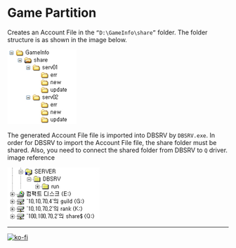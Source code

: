 # Game Partition

Creates an Account File in the `“D:\GameInfo\share”` folder. The folder structure is as shown in the image below.

![GameInfo](https://github.com/FernandoCalmet/Tantra/blob/master/extras/img/installation/disk_management/GameInfo.png?raw=true)

The generated Account File file is imported into DBSRV by `DBSRV.exe`.
In order for DBSRV to import the Account File file, the share folder must be shared.
Also, you need to connect the shared folder from DBSRV to `Q` driver. image reference

![GameInfo](https://github.com/FernandoCalmet/Tantra/blob/master/extras/img/installation/disk_management/DBSRV.png?raw=true)

---

[![ko-fi](https://www.ko-fi.com/img/githubbutton_sm.svg)](https://ko-fi.com/T6T41JKMI)
